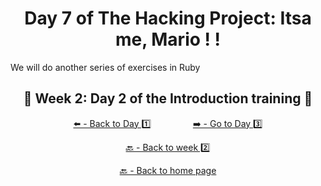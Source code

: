 <h1 align="center">Day 7 of The Hacking Project: Itsa me, Mario ! !</h1>

We will do another series of exercises in Ruby

<h2 align="center">🎉 Week 2: Day 2 of the Introduction training 🎉</h2>

<div align="center">
  
  [⬅️ - Back to Day 1️⃣](https://github.com/BenjaminCharmes/THP_Introduction/tree/main/Week_2/Day_1)
  &nbsp;&nbsp;&nbsp;&nbsp;&nbsp;&nbsp;&nbsp;&nbsp;&nbsp;&nbsp;&nbsp;&nbsp;&nbsp;&nbsp;&nbsp;
  [➡️ - Go to Day 3️⃣](https://github.com/BenjaminCharmes/THP_Introduction/tree/main/Week_2/Day_3)

</div>

<div align="center">

  [🔙 - Back to week 2️⃣](https://github.com/BenjaminCharmes/THP_Introduction/tree/main/Week_2)

  [🔙 - Back to home page](https://github.com/BenjaminCharmes/THP_Introduction)

</div>